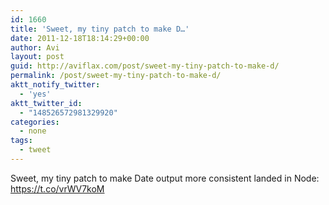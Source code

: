 ```yaml
---
id: 1660
title: 'Sweet, my tiny patch to make D…'
date: 2011-12-18T18:14:29+00:00
author: Avi
layout: post
guid: http://aviflax.com/post/sweet-my-tiny-patch-to-make-d/
permalink: /post/sweet-my-tiny-patch-to-make-d/
aktt_notify_twitter:
  - 'yes'
aktt_twitter_id:
  - "148526572981329920"
categories:
  - none
tags:
  - tweet
---
```

Sweet, my tiny patch to make Date output more consistent landed in Node: <a href="https://t.co/vrWV7koM" rel="nofollow">https://t.co/vrWV7koM</a>
